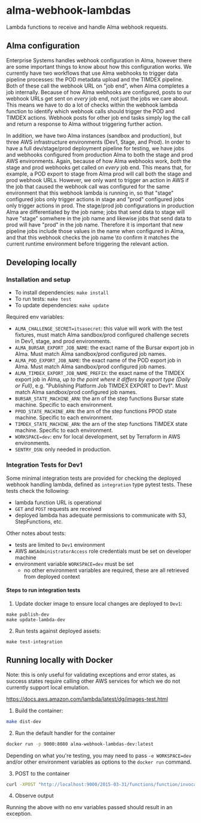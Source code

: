 # alma-webhook-lambdas

Lambda functions to receive and handle Alma webhook requests.

## Alma configuration

Enterprise Systems handles webhook configuration in Alma, however there are some important things to know about how this configuration works. We currently have two workflows that use Alma webhooks to trigger data pipeline processes: the POD metadata
upload and the TIMDEX pipeline. Both of these call the webhook URL on "job end", when Alma completes a job internally. Because of how Alma webhooks are configured, posts to our webhook URLs get sent on _every_ job end, not just the jobs we care about. This means we have to do a lot of checks within the webhook lambda function to identify which webhook calls should trigger the POD and TIMDEX actions. Webhook posts for other job end tasks simply log the call and return a response to Alma without triggering further action.

In addition, we have two Alma instances (sandbox and production), but three AWS infrastructure environments (Dev1, Stage, and Prod). In order to have a full dev/stage/prod deployment pipeline for testing, we have jobs and webhooks configured from production Alma to both the stage and prod AWS environments. Again, because of how Alma webhooks work, _both_ the stage and prod webhooks get called on _every_ job end. This means that, for example, a POD export to stage from Alma prod will call both the stage and prod webhook URLs. However, we only want to trigger an action in AWS if the job that caused the webhook call was configured for the same environment that this webhook lambda is running in, so that "stage" configured jobs only trigger actions in stage and "prod" configured jobs only trigger actions in prod. The stage/prod job configurations in production Alma are differentiated by the job name; jobs that send data to stage will have "stage" somwhere in the job name and likewise jobs that send data to prod will have "prod" in the job name. Therefore it is important that new pipeline jobs include those values in the name when configured in Alma, and that this webhook checks the job name \to confirm it matches the current runtime environment before triggering the relevant action.

## Developing locally

### Installation and setup

- To install dependencies: `make install`
- To run tests: `make test`
- To update dependencies: `make update`

Required env variables:

- `ALMA_CHALLENGE_SECRET=itsasecret`: this value will work with the test fixtures, must match Alma sandbox/prod configured challenge secrets in Dev1, stage, and prod environments.
- `ALMA_BURSAR_EXPORT_JOB_NAME`: the exact name of the Bursar export job in Alma. Must match Alma sandbox/prod configured job names.
- `ALMA_POD_EXPORT_JOB_NAME`: the exact name of the POD export job in Alma. Must match Alma sandbox/prod configured job names.
- `ALMA_TIMDEX_EXPORT_JOB_NAME_PREFIX`: the exact name of the TIMDEX export job in Alma, _up to the point where it differs by export type (Daily or Full)_, e.g. "Publishing Platform Job TIMDEX EXPORT to Dev1". Must match Alma sandbox/prod configured job names.
- `BURSAR_STATE_MACHINE_ARN`: the arn of the step functions Bursar state machine. Specific to each environment.
- `PPOD_STATE_MACHINE_ARN`: the arn of the step functions PPOD state machine. Specific to each environment.
- `TIMDEX_STATE_MACHINE_ARN`: the arn of the step functions TIMDEX state machine. Specific to each environment.
- `WORKSPACE=dev`: env for local development, set by Terraform in AWS environments.
- `SENTRY_DSN`: only needed in production.

### Integration Tests for Dev1

Some minimal integration tests are provided for checking the deployed webhook handling lambda, defined as `integration` type pytest tests.  These tests check the following:
  * lambda function URL is operational
  * `GET` and `POST` requests are received
  * deployed lambda has adequate permissions to communicate with S3, StepFunctions, etc.

Other notes about tests:
  * tests are limited to `Dev1` environment
  * AWS `AWSAdministratorAccess` role credentials must be set on developer machine
  * environment variable `WORKSPACE=dev` must be set
    * no other environment variables are required, these are all retrieved from deployed context

#### Steps to run integration tests

  1. Update docker image to ensure local changes are deployed to `Dev1`:

```shell
make publish-dev
make update-lambda-dev
```

  2. Run tests against deployed assets:

```shell
make test-integration
```

## Running locally with Docker

Note: this is only useful for validating exceptions and error states, as success states require calling other AWS services for which we do not currently support local emulation.

<https://docs.aws.amazon.com/lambda/latest/dg/images-test.html>

1. Build the container:

```bash
make dist-dev
```

2. Run the default handler for the container

```bash
docker run -p 9000:8080 alma-webhook-lambdas-dev:latest
```

Depending on what you're testing, you may need to pass `-e WORKSPACE=dev` and/or other environment variables as options to the `docker run` command.

3. POST to the container

```bash
curl -XPOST "http://localhost:9000/2015-03-31/functions/function/invocations" -d "{}"
```

4. Observe output

Running the above with no env variables passed should result in an exception.
